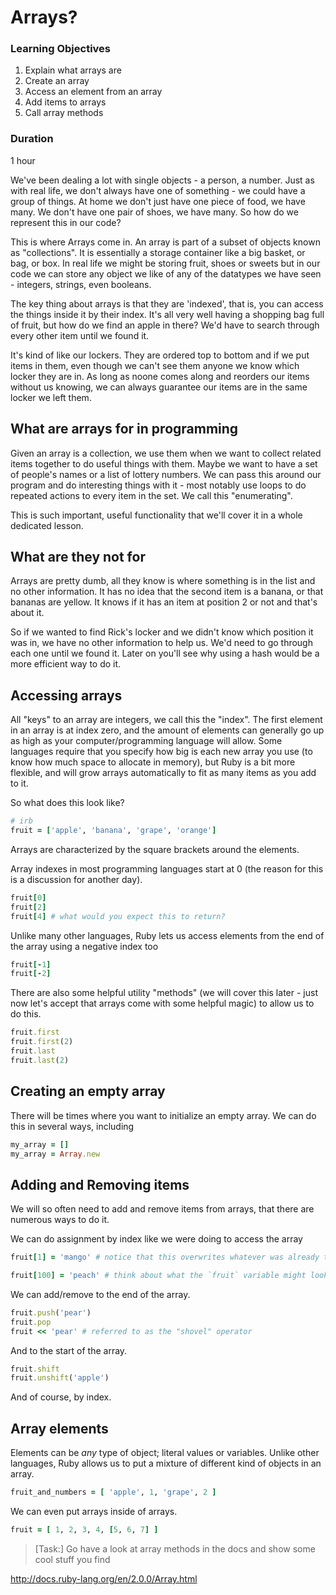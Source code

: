# Arrays?

### Learning Objectives
1. Explain what arrays are
2. Create an array
3. Access an element from an array
4. Add items to arrays
5. Call array methods

### Duration

1 hour

We've been dealing a lot with single objects - a person, a number. Just as with real life, we don't always have one of something - we could have a group of things. At home we don't just have one piece of food, we have many. We don't have one pair of shoes, we have many. So how do we represent this in our code?

This is where Arrays come in. An array is part of a subset of objects known as "collections". It is essentially a storage container like a big basket, or bag, or box. In real life we might be storing fruit, shoes or sweets but in our code we can store any object we like of any of the datatypes we have seen - integers, strings, even booleans.

The key thing about arrays is that they are 'indexed', that is, you can access the things inside it by their index. It's all very well having a shopping bag full of fruit, but how do we find an apple in there? We'd have to search through every other item until we found it.

It's kind of like our lockers. They are ordered top to bottom and if we put items in them, even though we can't see them anyone we know which locker they are in. As long as noone comes along and reorders our items without us knowing, we can always guarantee our items are in the same locker we left them.


## What are arrays for in programming

Given an array is a collection, we use them when we want to collect related items together to do useful things with them. Maybe we want to have a set of people's names or a list of lottery numbers. We can pass this around our program and do interesting things with it - most notably use loops to do repeated actions to every item in the set. We call this "enumerating".

This is such important, useful functionality that we'll cover it in a whole dedicated lesson.


## What are they not for

Arrays are pretty dumb, all they know is where something is in the list and no other information. It has no idea that the second item is a banana, or that bananas are yellow. It knows if it has an item at position 2 or not and that's about it.

So if we wanted to find Rick's locker and we didn't know which position it was in, we have no other information to help us. We'd need to go through each one until we found it. Later on you'll see why using a hash would be a more efficient way to do it.

## Accessing arrays

All "keys" to an array are integers, we call this the "index". The first element in an array is at index zero, and the amount of elements can generally go up as high as your computer/programming language will allow. Some languages require that you specify how big is each new array you use (to know how much space to allocate in memory), but Ruby is a bit more flexible, and will grow arrays automatically to fit as many items as you add to it.

So what does this look like?

```ruby
# irb
fruit = ['apple', 'banana', 'grape', 'orange']
```
Arrays are characterized by the square brackets around the elements.

Array indexes in most programming languages start at 0 (the reason for this is a discussion for another day).

```ruby
fruit[0]
fruit[2]
fruit[4] # what would you expect this to return?
```

Unlike many other languages, Ruby lets us access elements from the end of the array using a negative index too

```ruby
fruit[-1]
fruit[-2]
```

There are also some helpful utility "methods" (we will cover this later - just now let's accept that arrays come with some helpful magic) to allow us to do this.

```ruby
fruit.first
fruit.first(2)
fruit.last
fruit.last(2)
```

## Creating an empty array

There will be times where you want to initialize an empty array. We can do this in several ways, including

```ruby
my_array = []
my_array = Array.new
```

## Adding and Removing items

We will so often need to add and remove items from arrays, that there are numerous ways to do it.

We can do assignment by index like we were doing to access the array

```ruby
fruit[1] = 'mango' # notice that this overwrites whatever was already there -- any existing value is gone for ever (like re-assigning a variable)

fruit[100] = 'peach' # think about what the `fruit` variable might look like now... then see
```

We can add/remove to the end of the array.

```ruby
fruit.push('pear')
fruit.pop
fruit << 'pear' # referred to as the "shovel" operator
```

And to the start of the array.

```ruby
fruit.shift
fruit.unshift('apple')
```

And of course, by index.

## Array elements

Elements can be *any* type of object; literal values or variables. Unlike other languages, Ruby allows us to put a mixture of different kind of objects in an array.

```ruby
fruit_and_numbers = [ 'apple', 1, 'grape', 2 ]
```

We can even put arrays inside of arrays.

```ruby
fruit = [ 1, 2, 3, 4, [5, 6, 7] ]
```

> [Task:] Go have a look at array methods in the docs and show some cool stuff you find

http://docs.ruby-lang.org/en/2.0.0/Array.html
